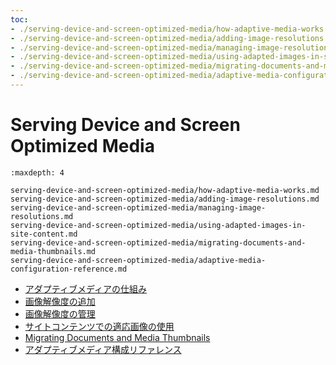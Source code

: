 ```yaml
---
toc:
- ./serving-device-and-screen-optimized-media/how-adaptive-media-works.md
- ./serving-device-and-screen-optimized-media/adding-image-resolutions.md
- ./serving-device-and-screen-optimized-media/managing-image-resolutions.md
- ./serving-device-and-screen-optimized-media/using-adapted-images-in-site-content.md
- ./serving-device-and-screen-optimized-media/migrating-documents-and-media-thumbnails.md
- ./serving-device-and-screen-optimized-media/adaptive-media-configuration-reference.md
---
```

# Serving Device and Screen Optimized Media
<!--TASK: Rename to "Adaptive Media", add content from "How Adaptive Media Works" article. -->
```{toctree}
:maxdepth: 4

serving-device-and-screen-optimized-media/how-adaptive-media-works.md
serving-device-and-screen-optimized-media/adding-image-resolutions.md
serving-device-and-screen-optimized-media/managing-image-resolutions.md
serving-device-and-screen-optimized-media/using-adapted-images-in-site-content.md
serving-device-and-screen-optimized-media/migrating-documents-and-media-thumbnails.md
serving-device-and-screen-optimized-media/adaptive-media-configuration-reference.md
```

- [アダプティブメディアの仕組み](./serving-device-and-screen-optimized-media/how-adaptive-media-works.md)
- [画像解像度の追加](./serving-device-and-screen-optimized-media/adding-image-resolutions.md)
- [画像解像度の管理](./serving-device-and-screen-optimized-media/managing-image-resolutions.md)
- [サイトコンテンツでの適応画像の使用](./serving-device-and-screen-optimized-media/using-adapted-images-in-site-content.md)
- [Migrating Documents and Media Thumbnails](./serving-device-and-screen-optimized-media/migrating-documents-and-media-thumbnails.md)
- [アダプティブメディア構成リファレンス](./serving-device-and-screen-optimized-media/adaptive-media-configuration-reference.md)
